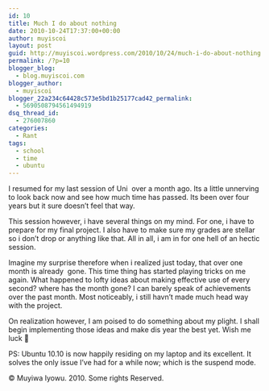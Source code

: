 ```yaml
---
id: 10
title: Much I do about nothing
date: 2010-10-24T17:37:00+00:00
author: muyiscoi
layout: post
guid: http://muyiscoi.wordpress.com/2010/10/24/much-i-do-about-nothing
permalink: /?p=10
blogger_blog:
  - blog.muyiscoi.com
blogger_author:
  - muyiscoi
blogger_22a234c64428c573e5bd1b25177cad42_permalink:
  - 5690508794561494919
dsq_thread_id:
  - 276007860
categories:
  - Rant
tags:
  - school
  - time
  - ubuntu
---
```

I resumed for my last session of Uni  over a month ago. Its a little unnerving to look back now and see how much time has passed. Its been over four years but it sure doesn&#8217;t feel that way.
  
This session however, i have several things on my mind. For one, i have to prepare for my final project. I also have to make sure my grades are stellar so i don&#8217;t drop or anything like that. All in all, i am in for one hell of an hectic session.

Imagine my surprise therefore when i realized just today, that over one month is already  gone. This time thing has started playing tricks on me again. What happened to lofty ideas about making effective use of every second? where has the month gone? I can barely speak of achievements over the past month. Most noticeably, i still havn&#8217;t made much head way with the project.

On realization however, I am poised to do something about my plight. I shall begin implementing those ideas and make dis year the best yet. Wish me luck 🙂

PS: Ubuntu 10.10 is now happily residing on my laptop and its excellent. It solves the only issue I&#8217;ve had for a while now; which is the suspend mode.

<div class="blogger-post-footer">
  © Muyiwa Iyowu. 2010. Some rights Reserved.
</div>